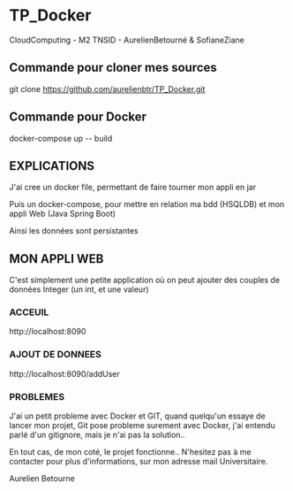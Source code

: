 # TP_Docker
 CloudComputing - M2 TNSID - AurelienBetourné & SofianeZiane
 
 
 ## Commande pour cloner mes sources
 git clone https://github.com/aurelienbtr/TP_Docker.git
 
 ## Commande pour Docker
 docker-compose up -- build
 
 ## EXPLICATIONS
 
 J'ai cree un docker file, permettant de faire tourner mon appli en jar
 
 Puis un docker-compose, pour mettre en relation ma bdd (HSQLDB) et mon appli Web (Java Spring Boot)
 
 Ainsi les données sont persistantes
 
 ## MON APPLI WEB
 
 C'est simplement une petite application où on peut ajouter des couples de données Integer (un int, et une valeur)
 
 ### ACCEUIL
  http://localhost:8090
  
 ### AJOUT DE DONNEES
 http://localhost:8090/addUser
 
  
 ### PROBLEMES
 
 J'ai un petit probleme avec Docker et GIT, quand quelqu'un essaye de lancer mon projet, Git pose probleme surement avec Docker, j'ai entendu parlé d'un gitignore, mais je n'ai pas la solution..
 
 En tout cas, de mon coté, le projet fonctionne..
 N'hesitez pas à me contacter pour plus d'informations, sur mon adresse mail Universitaire.
 
 
 Aurelien Betourne

